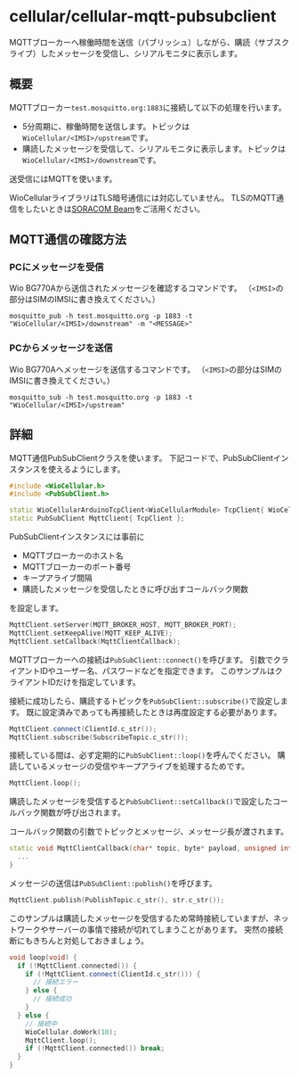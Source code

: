 # cellular/cellular-mqtt-pubsubclient

MQTTブローカーへ稼働時間を送信（パブリッシュ）しながら、購読（サブスクライブ）したメッセージを受信し、シリアルモニタに表示します。

## 概要

MQTTブローカー`test.mosquitto.org:1883`に接続して以下の処理を行います。

* 5分周期に、稼働時間を送信します。トピックは`WioCellular/<IMSI>/upstream`です。
* 購読したメッセージを受信して、シリアルモニタに表示します。トピックは`WioCellular/<IMSI>/downstream`です。

送受信にはMQTTを使います。

WioCellularライブラリはTLS暗号通信には対応していません。
TLSのMQTT通信をしたいときは[SORACOM Beam](https://soracom.jp/services/beam/)をご活用ください。

## MQTT通信の確認方法

### PCにメッセージを受信

Wio BG770Aから送信されたメッセージを確認するコマンドです。
（`<IMSI>`の部分はSIMのIMSIに書き換えてください。）

```
mosquitto_pub -h test.mosquitto.org -p 1883 -t "WioCellular/<IMSI>/downstream" -m "<MESSAGE>"
```

### PCからメッセージを送信

Wio BG770Aへメッセージを送信するコマンドです。
（`<IMSI>`の部分はSIMのIMSIに書き換えてください。）

```
mosquitto_sub -h test.mosquitto.org -p 1883 -t "WioCellular/<IMSI>/upstream"
```

## 詳細

MQTT通信PubSubClientクラスを使います。
下記コードで、PubSubClientインスタンスを使えるようにします。

```cpp
#include <WioCellular.h>
#include <PubSubClient.h>

static WioCellularArduinoTcpClient<WioCellularModule> TcpClient{ WioCellular, PDP_CONTEXT_ID };
static PubSubClient MqttClient{ TcpClient };
```

PubSubClientインスタンスには事前に

* MQTTブローカーのホスト名
* MQTTブローカーのポート番号
* キープアライブ間隔
* 購読したメッセージを受信したときに呼び出すコールバック関数

を設定します。

```cpp
MqttClient.setServer(MQTT_BROKER_HOST, MQTT_BROKER_PORT);
MqttClient.setKeepAlive(MQTT_KEEP_ALIVE);
MqttClient.setCallback(MqttClientCallback);
```

MQTTブローカーへの接続は`PubSubClient::connect()`を呼びます。
引数でクライアントIDやユーザー名、パスワードなどを指定できます。
このサンプルはクライアントIDだけを指定しています。

接続に成功したら、購読するトピックを`PubSubClient::subscribe()`で設定します。
既に設定済みであっても再接続したときは再度設定する必要があります。

```cpp
MqttClient.connect(ClientId.c_str());
MqttClient.subscribe(SubscribeTopic.c_str());
```

接続している間は、必ず定期的に`PubSubClient::loop()`を呼んでください。
購読しているメッセージの受信やキープアライブを処理するためです。

```cpp
MqttClient.loop();
```

購読したメッセージを受信すると`PubSubClient::setCallback()`で設定したコールバック関数が呼び出されます。

コールバック関数の引数でトピックとメッセージ、メッセージ長が渡されます。

```cpp
static void MqttClientCallback(char* topic, byte* payload, unsigned int length) {
  ...
}
```

メッセージの送信は`PubSubClient::publish()`を呼びます。

```cpp
MqttClient.publish(PublishTopic.c_str(), str.c_str());
```

このサンプルは購読したメッセージを受信するため常時接続していますが、ネットワークやサーバーの事情で接続が切れてしまうことがあります。
突然の接続断にもきちんと対処しておきましょう。

```cpp
void loop(void) {
  if (!MqttClient.connected()) {
    if (!MqttClient.connect(ClientId.c_str())) {
      // 接続エラー
    } else {
      // 接続成功
    }
  } else {
    // 接続中
    WioCellular.doWork(10);
    MqttClient.loop();
    if (!MqttClient.connected()) break;
  }
}
```
